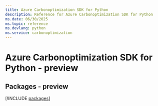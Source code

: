 ```yaml
---
title: Azure Carbonoptimization SDK for Python
description: Reference for Azure Carbonoptimization SDK for Python
ms.date: 06/30/2025
ms.topic: reference
ms.devlang: python
ms.service: carbonoptimization
---
```

# Azure Carbonoptimization SDK for Python - preview
## Packages - preview
[!INCLUDE [packages](carbonoptimization-index.md)]